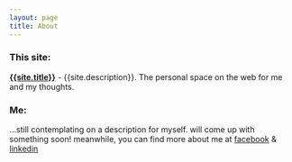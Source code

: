 ```yaml
---
layout: page
title: About
---
```


### This site:

**[{{site.title}}]({{site.baseurl}}/)** - {{site.description}}.
The personal space on the web for me and my thoughts.

### Me:
...still contemplating on a description for myself. will come up with something
soon! meanwhile, you can find more about me at
[facebook](https://www.facebook.com/nitheeshkl) &
[linkedin](https://www.linkedin.com/in/nitheeshkl)
